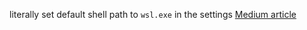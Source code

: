 literally set default shell path to `wsl.exe` in the settings 
[Medium article](https://medium.com/platform-engineer/how-to-set-wsl-as-the-default-terminal-on-jetbrains-ides-webstorm-pycharm-intellij-idea-16dafacd30f5)
